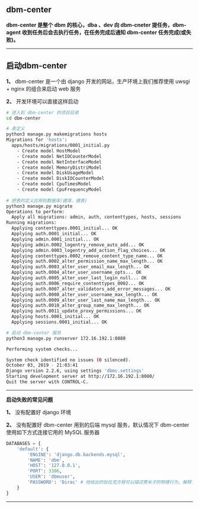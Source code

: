 ## dbm-center
   **dbm-center 是整个 dbm 的核心，dba 、dev 向 dbm-cneter 提任务，dbm-agent 收到任务后会去执行任务，在任务完成后通知 dbm-center 任务完成(或失败)。**

   ---

## 启动dbm-center
   **1、** dbm-center 是一个由 django 开发的网站，生产环境上我们推荐使用 uwsgi + nginx 的组合来启动 web 服务

   **2、** 开发环境可以直接这样启动
   ```bash
   # 进入到 dbm-center 的项目目录
   cd dbm-center

   # 表定义
   python3 manage.py makemigrations hosts
   Migrations for 'hosts':
     apps/hosts/migrations/0001_initial.py
       - Create model HostModel
       - Create model NetIOCounterModel
       - Create model NetInterfaceModel
       - Create model MemoryDistriModel
       - Create model DiskUsageModel
       - Create model DiskIOCounterModel
       - Create model CpuTimesModel
       - Create model CpuFrequencyModel
    
   # 把表的定义应用到数据库(建库、建表)
   python3 manage.py migrate
   Operations to perform:
     Apply all migrations: admin, auth, contenttypes, hosts, sessions
   Running migrations:
     Applying contenttypes.0001_initial... OK
     Applying auth.0001_initial... OK
     Applying admin.0001_initial... OK
     Applying admin.0002_logentry_remove_auto_add... OK
     Applying admin.0003_logentry_add_action_flag_choices... OK
     Applying contenttypes.0002_remove_content_type_name... OK
     Applying auth.0002_alter_permission_name_max_length... OK
     Applying auth.0003_alter_user_email_max_length... OK
     Applying auth.0004_alter_user_username_opts... OK
     Applying auth.0005_alter_user_last_login_null... OK
     Applying auth.0006_require_contenttypes_0002... OK
     Applying auth.0007_alter_validators_add_error_messages... OK
     Applying auth.0008_alter_user_username_max_length... OK
     Applying auth.0009_alter_user_last_name_max_length... OK
     Applying auth.0010_alter_group_name_max_length... OK
     Applying auth.0011_update_proxy_permissions... OK
     Applying hosts.0001_initial... OK
     Applying sessions.0001_initial... OK
   
   # 启动 dbm-center 服务
   python3 manage.py runserver 172.16.192.1:8080

   Performing system checks...
   
   System check identified no issues (0 silenced).
   October 03, 2019 - 21:03:41
   Django version 2.2.6, using settings 'dbmc.settings'
   Starting development server at http://172.16.192.1:8080/
   Quit the server with CONTROL-C.
   ```
   ---

   **启动失败的常见问题**

   **1、** 没有配置好 django 环境

   **2、** 没有配置好 dbm-center 用到的后端 mysql 服务，默认情况下 dbm-center 使用如下方式连接它用的 MySQL 服务器 
   ```python
   DATABASES = {
       'default': {
           'ENGINE': 'django.db.backends.mysql',
           'NAME': 'dbm',
           'HOST': '127.0.0.1',
           'PORT': 3306,
           'USER': 'dbmuser',
           'PASSWORD': 'Dirac' # 他给出的狄拉克方程可以描述费米子的物理行为，解释了粒子的自旋，并且首先预测了反粒子的存在
       }
   }
   ```
   ---


  
